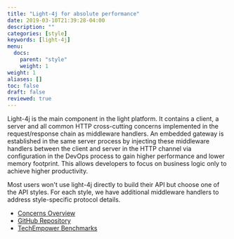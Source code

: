 ```yaml
---
title: "Light-4j for absolute performance"
date: 2019-03-10T21:39:28-04:00
description: ""
categories: [style]
keywords: [light-4j]
menu:
  docs:
    parent: "style"
    weight: 1
weight: 1
aliases: []
toc: false
draft: false
reviewed: true
---
```


Light-4j is the main component in the light platform. It contains a client, a server and all common HTTP cross-cutting concerns implemented in the request/response chain as middleware handlers. An embedded gateway is established in the same server process by injecting these middleware handlers between the client and server in the HTTP channel via configuration in the DevOps process to gain higher performance and lower memory footprint. This allows developers to focus on business logic only to achieve higher productivity. 

Most users won't use light-4j directly to build their API but choose one of the API styles. For each style, we have additional middleware handlers to address style-specific protocol details. 


* [Concerns Overview](/concern/)
* [GitHub Repository](https://github.com/networknt/light-4j)
* [TechEmpower Benchmarks](https://www.techempower.com/benchmarks/#section=data-r19&hw=ph&test=plaintext)

